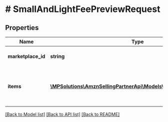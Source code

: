 # # SmallAndLightFeePreviewRequest

## Properties

Name | Type | Description | Notes
------------ | ------------- | ------------- | -------------
**marketplace_id** | **string** | A marketplace identifier. |
**items** | [**\MPSolutions\AmznSellingPartnerApi\Models\FbaSmallAndLight\Item[]**](Item.md) | A list of items for which to retrieve fee estimates (limit: 25). |

[[Back to Model list]](../../README.md#models) [[Back to API list]](../../README.md#endpoints) [[Back to README]](../../README.md)
